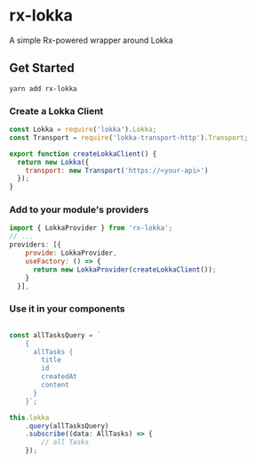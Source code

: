 # rx-lokka

A simple Rx-powered wrapper around Lokka

## Get Started

    yarn add rx-lokka

### Create a Lokka Client

```javascript
const Lokka = require('lokka').Lokka;
const Transport = require('lokka-transport-http').Transport;

export function createLokkaClient() {
  return new Lokka({
    transport: new Transport('https://<your-api>')
  });
}
```

### Add to your module's providers

```javascript
import { LokkaProvider } from 'rx-lokka';
// ...
providers: [{
    provide: LokkaProvider,
    useFactory: () => {
      return new LokkaProvider(createLokkaClient());
    }
  }],
```

### Use it in your components

```javascript

const allTasksQuery = `
    {
      allTasks {
        title
        id
        createdAt
        content
      }
    }`;

this.lokka
    .query(allTasksQuery)
    .subscribe((data: AllTasks) => {
        // all Tasks
    });
```